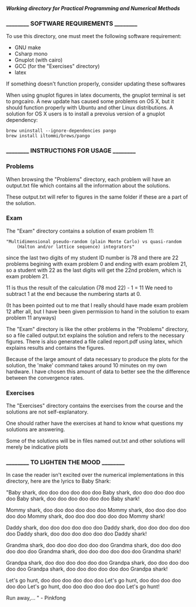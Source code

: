 ##### Working directory for Practical Programming and Numerical Methods #####


### ________ SOFTWARE REQUIREMENTS ________ ###


To use this directory, one must meet the following software requirement:

- GNU make
- Csharp mono
- Gnuplot (with cairo)
- GCC (for the "Exercises" directory)
- latex

If something doesn't function properly, consider updating these softwares

When using gnuplot figures in latex documents, the gnuplot terminal is set
to pngcairo. A new update has caused some problems on OS X, but it should
function properly with Ubuntu and other Linux distributions. A solution
for OS X users is to install a prevoius version of a gnuplot dependency:

	brew uninstall --ignore-dependencies pango
	brew install iltommi/brews/pango




### ________ INSTRUCTIONS FOR USAGE ________ ###


### Problems ###

When browsing the "Problems" directory, each problem will have 
an output.txt file which contains all the information about the 
solutions. 

These output.txt will refer to figures in the same folder if 
these are a part of the solution.




### Exam ###

The "Exam" directory contains a solution of exam problem 11:

	"Multidimensional pseudo-random (plain Monte Carlo) vs quasi-random 
		(Halton and/or lattice sequence) integrators"

since the last two digits of my student ID number is 78 and 
there are 22 problems begining with exam problem 0 and ending 
with exam problem 21, so a student with 22 as the last digits
will get the 22nd problem, which is exam problem 21.

11 is thus the result of the calculation (78 mod 22) - 1 = 11
We need to subtract 1 at the end because the numbering starts at 0.

(It has been pointed out to me that I really should have made
exam problem 12 after all, but I have been given permission to
hand in the solution to exam problem 11 anyways)

The "Exam" directory is like the other problems in the "Problems"
directory, so a file called output.txt explains the solution and 
refers to the necessary figures. There is also generated a file
called report.pdf using latex, which explains results and contains
the figures. 

Because of the large amount of data necessary to produce the plots
for the solution, the 'make' command takes around 10 minutes on my
own hardware. I have chosen this amount of data to better see the
the difference between the convergence rates.




### Exercises ###

The "Exercises" directory contains the exercises from the course 
and the solutions are not self-explanatory. 

One should rather have the exercises at hand to know what questions 
my solutions are answering. 

Some of the solutions will be in files named out.txt and other 
solutions will merely be indicative plots










### ________ TO LIGHTEN THE MOOD ________ ###


In case the reader isn't excited over the numerical implementations in this directory,
here are the lyrics to Baby Shark:



"Baby shark, doo doo doo doo doo doo
Baby shark, doo doo doo doo doo doo
Baby shark, doo doo doo doo doo doo
Baby shark!

Mommy shark, doo doo doo doo doo doo
Mommy shark, doo doo doo doo doo doo
Mommy shark, doo doo doo doo doo doo
Mommy shark!

Daddy shark, doo doo doo doo doo doo
Daddy shark, doo doo doo doo doo doo
Daddy shark, doo doo doo doo doo doo
Daddy shark!

Grandma shark, doo doo doo doo doo doo
Grandma shark, doo doo doo doo doo doo
Grandma shark, doo doo doo doo doo doo
Grandma shark!

Grandpa shark, doo doo doo doo doo doo
Grandpa shark, doo doo doo doo doo doo
Grandpa shark, doo doo doo doo doo doo
Grandpa shark!

Let's go hunt, doo doo doo doo doo doo
Let's go hunt, doo doo doo doo doo doo
Let's go hunt, doo doo doo doo doo doo
Let's go hunt!

Run away,… "
 		- Pinkfong
